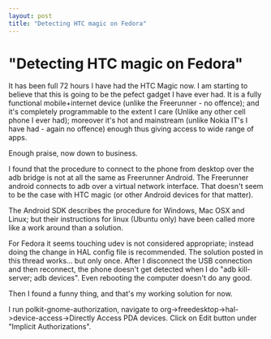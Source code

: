 ```yaml
---
layout: post
title: "Detecting HTC magic on Fedora"
---
```

"Detecting HTC magic on Fedora"
===
It has been full 72 hours I have had the HTC Magic now. I am starting to believe that this is going to be the pefect gadget I have ever had. It is a fully functional mobile+internet device (unlike the Freerunner - no offence); and it's completely programmable to the extent I care (Unlike any other cell phone I ever had); moreover it's hot and mainstream (unlike Nokia IT's I have had - again no offence) enough thus giving access to wide range of apps.  
  
Enough praise, now down to business.  
  
I found that the procedure to connect to the phone from desktop over the adb bridge is not at all the same as Freerunner Android. The Freerunner android connects to adb over a virtual network interface. That doesn't seem to be the case with HTC magic (or other Android devices for that matter).  
  
The Android SDK describes the procedure for Windows, Mac OSX and Linux; but their instructions for linux (Ubuntu only) have been called more like a work around than a solution.  
  
For Fedora it seems touching udev is not considered appropriate; instead doing the change in HAL config file is recommended. The solution posted in this thread works... but only once. After I disconnect the USB connection and then reconnect, the phone doesn't get detected when I do "adb kill-server; adb devices". Even rebooting the computer doesn't do any good.  
  
Then I found a funny thing, and that's my working solution for now.  
  
I run polkit-gnome-authorization, navigate to org-\>freedesktop-\>hal-\>device-access-\>Directly Access PDA devices. Click on Edit button under "Implicit Authorizations".
